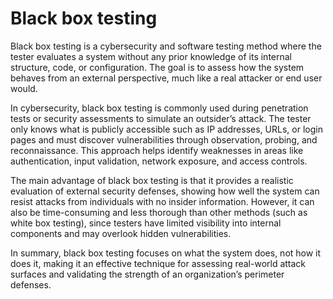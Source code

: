 # Black box testing
Black box testing is a cybersecurity and software testing method where the tester evaluates a system without any prior knowledge of its internal structure, code, or configuration. The goal is to assess how the system behaves from an external perspective, much like a real attacker or end user would.

In cybersecurity, black box testing is commonly used during penetration tests or security assessments to simulate an outsider’s attack. The tester only knows what is publicly accessible such as IP addresses, URLs, or login pages and must discover vulnerabilities through observation, probing, and reconnaissance. This approach helps identify weaknesses in areas like authentication, input validation, network exposure, and access controls.

The main advantage of black box testing is that it provides a realistic evaluation of external security defenses, showing how well the system can resist attacks from individuals with no insider information. However, it can also be time-consuming and less thorough than other methods (such as white box testing), since testers have limited visibility into internal components and may overlook hidden vulnerabilities.

In summary, black box testing focuses on what the system does, not how it does it, making it an effective technique for assessing real-world attack surfaces and validating the strength of an organization’s perimeter defenses.

